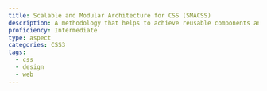 ```yaml
---
title: Scalable and Modular Architecture for CSS (SMACSS)
description: A methodology that helps to achieve reusable components and code sharing in the front-end design
proficiency: Intermediate
type: aspect
categories: CSS3
tags:
  - css
  - design
  - web
---
```

